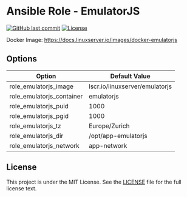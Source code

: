 # Ansible Role - EmulatorJS

[![GitHub last commit](https://img.shields.io/github/last-commit/ursinn-ansible/role-emulatorjs?logo=github&style=for-the-badge)](https://github.com/ursinn-ansible/role-emulatorjs/commits)
[![License](https://img.shields.io/github/license/ursinn-ansible/role-emulatorjs?style=for-the-badge)](https://github.com/ursinn-ansible/role-emulatorjs/blob/main/LICENSE)

Docker Image: https://docs.linuxserver.io/images/docker-emulatorjs

## Options

| Option | Default Value |
| ---- | ---- |
| role_emulatorjs_image | lscr.io/linuxserver/emulatorjs |
| role_emulatorjs_container | emulatorjs |
| role_emulatorjs_puid | 1000 |
| role_emulatorjs_pgid | 1000 |
| role_emulatorjs_tz | Europe/Zurich |
| role_emulatorjs_dir | /opt/app-emulatorjs |
| role_emulatorjs_network | app-network |

## License

This project is under the MIT License. See the [LICENSE](https://github.com/ursinn-ansible/role-emulatorjs/blob/main/LICENSE) file for the full license text.
